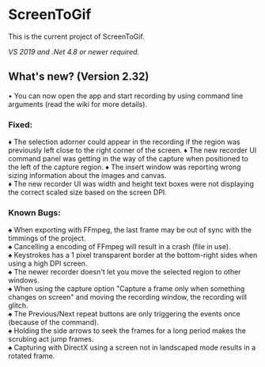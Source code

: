 # ScreenToGif  

This is the current project of ScreenToGif.  

_VS 2019 and .Net 4.8 or newer required._

## What's new? (Version 2.32)

• You can now open the app and start recording by using command line arguments (read the wiki for more details).

### Fixed:

♦ The selection adorner could appear in the recording if the region was previously left close to the right corner of the screen.
♦ The new recorder UI command panel was getting in the way of the capture when positioned to the left of the capture region.
♦ The insert window was reporting wrong sizing information about the images and canvas.  
♦ The new recorder UI was width and height text boxes were not displaying the correct scaled size based on the screen DPI.

### Known Bugs:
  
♠ When exporting with FFmpeg, the last frame may be out of sync with the timmings of the project.  
♠ Cancelling a encoding of FFmpeg will result in a crash (file in use).  
♠ Keystrokes has a 1 pixel transparent border at the bottom-right sides when using a high DPI screen.  
♠ The newer recorder doesn't let you move the selected region to other windows.  
♠ When using the capture option "Capture a frame only when something changes on screen" and moving the recording window, the recording will glitch.  
♠ The Previous/Next repeat buttons are only triggering the events once (because of the command).   
♠ Holding the side arrows to seek the frames for a long period makes the scrubing act jump frames.  
♠ Capturing with DirectX using a screen not in landscaped mode results in a rotated frame.